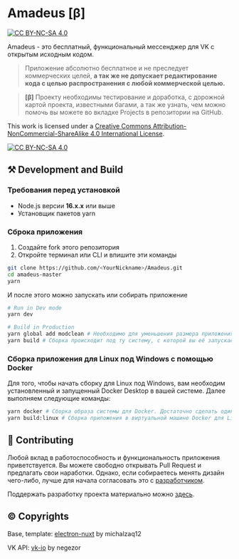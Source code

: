 # Amadeus [β]

[![CC BY-NC-SA 4.0][cc-by-nc-sa-shield]][cc-by-nc-sa]

Amadeus - это бесплатный, функциональный мессенджер для VK с открытым исходным кодом.

> Приложение абсолютно бесплатное и не преследует коммерческих целей, **а так же не допускает редактирование кода с целью распространения с любой коммерческой целью.**

> **[β]** Проекту необходимы тестирование и доработка, с дорожной картой проекта, известными багами, а так же узнать, чем можно помочь вы можете во вкладке Projects в репозитории на GitHub.

This work is licensed under a
[Creative Commons Attribution-NonCommercial-ShareAlike 4.0 International License][cc-by-nc-sa].

[![CC BY-NC-SA 4.0][cc-by-nc-sa-image]][cc-by-nc-sa]

[cc-by-nc-sa]: http://creativecommons.org/licenses/by-nc-sa/4.0/
[cc-by-nc-sa-image]: https://licensebuttons.net/l/by-nc-sa/4.0/88x31.png
[cc-by-nc-sa-shield]: https://img.shields.io/badge/License-CC%20BY--NC--SA%204.0-lightgrey.svg

## ⚒️ Development and Build

### Требования перед установкой

* Node.js версии **16.x.x** или выше
* Установщик пакетов yarn

### Сброка приложения

1. Создайте fork этого репозитория
2. Откройте терминал или CLI и впишите эти команды

```bash
git clone https://github.com/<YourNickname>/Amadeus.git
cd amadeus-master
yarn
```

И после этого можно запускать или собирать приложение

```bash
# Run in Dev mode
yarn dev

# Build in Production
yarn global add modclean # Необходимо для уменьшения размера приложения
yarn build # Сборка происходит под ту систему, с которой вы её запускаете
```

### Сборка приложения для Linux под Windows с помощью Docker

Для того, чтобы начать сборку для Linux под Windows, вам необходим установленный и запущенный Docker Desktop в вашей системе. Далее выполняем следующие команды:

```bash
yarn docker # Сборка образа системы для Docker. Достаточно сделать один раз.
yarn build:linux # Сборка приложения в виртуальной машине Docker для Linux
```

## 🖤 Contributing

Любой вклад в работоспособность и функциональность приложения приветствуется. Вы можете свободно открывать Pull Request и предлагать свои наработки. Однако, если собираетесь менять дизайн чего-либо, лучше для начала согласовать это с [разработчиком](529592613).

Поддержать разработку проекта материально можно [здесь](https://donatepay.ru/don/InfiniteHorror).

## ©️ Copyrights

Base, template: [electron-nuxt](https://github.com/michalzaq12/electron-nuxt) by michalzaq12

VK API: [vk-io](https://github.com/negezor/vk-io) by negezor